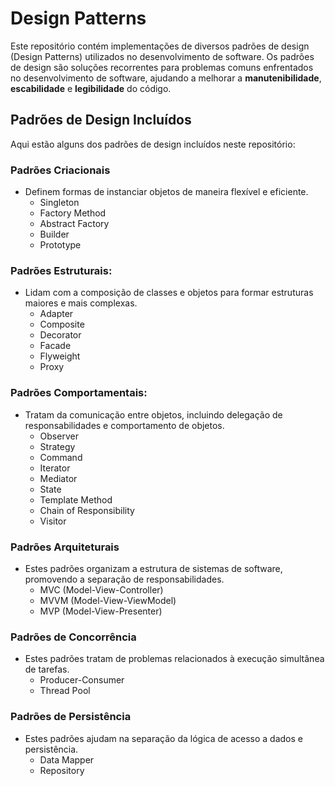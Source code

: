 # Design Patterns
Este repositório contém implementações de diversos padrões de design (Design Patterns) utilizados no desenvolvimento de software. Os padrões de design são soluções recorrentes para problemas comuns enfrentados no desenvolvimento de software, ajudando a melhorar a <b>manutenibilidade</b>, <b>escabilidade</b> e <b>legibilidade</b> do código.

## Padrões de Design Incluídos
Aqui estão alguns dos padrões de design incluídos neste repositório:

### Padrões Criacionais
* Definem formas de instanciar objetos de maneira flexível e eficiente.
  * Singleton
  * Factory Method
  * Abstract Factory
  * Builder
  * Prototype

### Padrões Estruturais: 
* Lidam com a composição de classes e objetos para formar estruturas maiores e mais complexas.
  * Adapter
  * Composite
  * Decorator
  * Facade
  * Flyweight
  * Proxy
    
### Padrões Comportamentais: 
* Tratam da comunicação entre objetos, incluindo delegação de responsabilidades e comportamento de objetos.
  * Observer
  * Strategy
  * Command
  * Iterator
  * Mediator
  * State
  * Template Method
  * Chain of Responsibility
  * Visitor

### Padrões Arquiteturais
* Estes padrões organizam a estrutura de sistemas de software, promovendo a separação de responsabilidades.
  * MVC (Model-View-Controller)
  * MVVM (Model-View-ViewModel)
  * MVP (Model-View-Presenter)

### Padrões de Concorrência
* Estes padrões tratam de problemas relacionados à execução simultânea de tarefas.
  * Producer-Consumer
  * Thread Pool
 
### Padrões de Persistência
* Estes padrões ajudam na separação da lógica de acesso a dados e persistência.
  * Data Mapper
  * Repository
